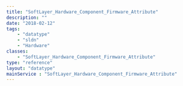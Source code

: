```yaml
---
title: "SoftLayer_Hardware_Component_Firmware_Attribute"
description: ""
date: "2018-02-12"
tags:
    - "datatype"
    - "sldn"
    - "Hardware"
classes:
    - "SoftLayer_Hardware_Component_Firmware_Attribute"
type: "reference"
layout: "datatype"
mainService : "SoftLayer_Hardware_Component_Firmware_Attribute"
---
```

